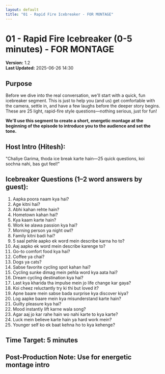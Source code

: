 ```yaml
---
layout: default
title: "01 - Rapid Fire Icebreaker - FOR MONTAGE"
---
```


# 01 - Rapid Fire Icebreaker (0-5 minutes) - FOR MONTAGE

**Version:** 1.2  
**Last Updated:** 2025-06-26 14:30

## Purpose
Before we dive into the real conversation, we'll start with a quick, fun icebreaker segment. This is just to help you (and us) get comfortable with the camera, settle in, and have a few laughs before the deeper story begins. These are 25 light, rapid-fire style questions—nothing serious, just for fun!

**We'll use this segment to create a short, energetic montage at the beginning of the episode to introduce you to the audience and set the tone.**

## Host Intro (Hitesh):
"Chaliye Garima, thoda ice break karte hain—25 quick questions, koi sochna nahi, bas gut feel!"

## Icebreaker Questions (1–2 word answers by guest):
1. Aapka poora naam kya hai?
2. Age kitni hai?
3. Abhi kahan rehte hain?
4. Hometown kahan hai?
5. Kya kaam karte hain?
6. Work ke alawa passion kya hai?
7. Morning person ya night owl?
8. Family kitni badi hai?
9. 5 saal pehle aapko ek word mein describe karna ho to?
10. Aaj aapko ek word mein describe karenge to?
11. Go-to comfort food kya hai?
12. Coffee ya chai?
13. Dogs ya cats?
14. Sabse favorite cycling spot kahan hai?
15. Cycling sunke dimag mein pehla word kya aata hai?
16. Dream cycling destination kya hai?
17. Last kya kharida tha impulse mein jo life change kar gaya?
18. Koi cheez reluctantly try ki thi but loved it?
19. Apne baare mein sabse bada surprise kya discover kiya?
20. Log aapke baare mein kya misunderstand karte hain?
21. Guilty pleasure kya hai?
22. Mood instantly lift karne wala song?
23. Agar aaj jo kar rahe hain wo nahi karte to kya karte?
24. Luck mein believe karte hain ya hard work mein?
25. Younger self ko ek baat kehna ho to kya kehenge?

## Time Target: 5 minutes
## Post-Production Note: Use for energetic montage intro